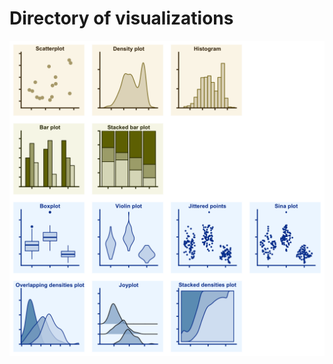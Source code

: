 
# Directory of visualizations



<img src="directory_of_visualizations_files/figure-html/unnamed-chunk-3-1.png" width="768" style="display: block; margin: auto;" />

<img src="directory_of_visualizations_files/figure-html/unnamed-chunk-4-1.png" width="768" style="display: block; margin: auto;" />

<img src="directory_of_visualizations_files/figure-html/unnamed-chunk-5-1.png" width="768" style="display: block; margin: auto;" />
